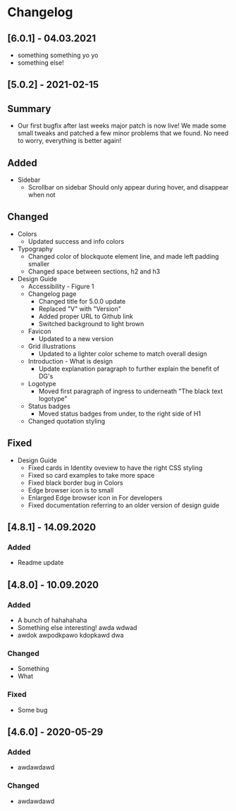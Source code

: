 # Changelog

<!--- Begin Release 6.0.1 -->
## [6.0.1] - 04.03.2021
- something something yo yo
- something else!
<!--- End Release 6.0.1 -->

## [5.0.2] - 2021-02-15 

## Summary
- Our first bugfix after last weeks major patch is now live! We made some small tweaks and patched a few minor problems that we found. No need to worry, everything is better again!

## Added
- Sidebar
  - Scrollbar on sidebar Should only appear during hover, and disappear when not

## Changed
- Colors
  - Updated success and info colors
- Typography
  - Changed color of blockquote element line, and made left padding smaller
  - Changed space between sections, h2 and h3
- Design Guide
  - Accessibility - Figure 1
  - Changelog page
    - Changed title for 5.0.0 update
    - Replaced "V" with "Version"
    - Added proper URL to Github link
    - Switched background to light brown
  - Favicon
    - Updated to a new version
  - Grid illustrations
    - Updated to a lighter color scheme to match overall design
  - Introduction - What is design
    - Update explanation paragraph to further explain the benefit of DG's
  - Logotype
    - Moved first paragraph of ingress to underneath "The black text logotype"
  - Status badges 
    - Moved status badges from under, to the right side of H1
  - Changed quotation styling

## Fixed
- Design Guide
  - Fixed cards in Identity oveview to have the right CSS styling
  - Fixed so card examples to take more space
  - Fixed black border bug in Colors 
  - Edge browser icon is to small
  - Enlarged Edge browser icon in For developers
  - Fixed documentation referring to an older version of design guide 

<!--- Begin Release 4.8.1 -->
## [4.8.1] - 14.09.2020

### Added
- Readme update
<!--- End Release 4.8.1 -->

<!--- Begin Release 4.8.0 -->
## [4.8.0] - 10.09.2020

### Added
- A bunch of hahahahaha
- Something else interesting! awda wdwad 
- awdok awpodkpawo kdopkawd dwa 

### Changed
- Something
- What

### Fixed
- Some bug
<!--- End Release 4.8.0 -->


## [4.6.0] - 2020-05-29

### Added
- awdawdawd
### Changed
- awdawdawd
